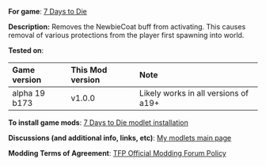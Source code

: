 **For game**: [7 Days to Die](https://7daystodie.com)

**Description:**
Removes the NewbieCoat buff from activating. This causes removal of various protections
from the player first spawning into world.

**Tested on**:

| Game version | This Mod version  | Note |
| :------------ | :------------- | :------------- |
| alpha 19 b173 | v1.0.0 | Likely works in all versions of a19+ |

**To install game mods**: [7 Days to Die modlet installation](https://gist.github.com/doughphunghus/a1907c5f63b5fe79bd823965328f25bf)

**Discussions (and additional info, links, etc)**: [My modlets main page](https://7daystodie.com/forums/showthread.php?144915-Doughs-modlets)

**Modding Terms of Agreement**: [TFP Official Modding Forum Policy ](https://7daystodie.com/forums/showthread.php?59817-TFP-Official-Modding-Forum-Policy)
